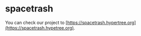 # spacetrash
You can check our project to [https://spacetrash.hypertree.org](https://spacetrash.hypetree.org).

